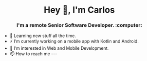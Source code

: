 <h1 align="center"> Hey 👋, I'm Carlos </h1>
<h3 align="center"> I'm a remote Senior Software Developer. :computer: </h3>

- 🔭 Learning new stuff all the time.
  
- ⚡ I’m currently working on a mobile app with Kotlin and Android.
  
- 👀 I’m interested in Web and Mobile Development.
  
- 📫 How to reach me ---






